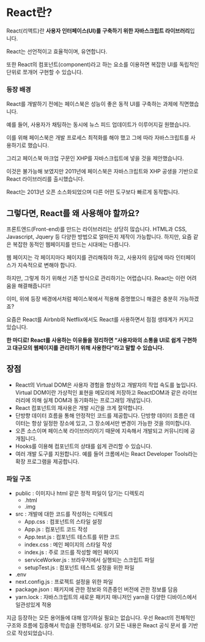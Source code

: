 # React란?

React(리액트)란 **사용자 인터페이스(UI)를 구축하기 위한 자바스크립트 라이브러리**입니다. 

React는 선언적이고 효율적이며, 유연합니다. 

또한 React의 컴포넌트(component)라고 하는 요소를 이용하면 복잡한 UI를 독립적인 단위로 쪼개어 구현할 수 있습니다.

### 등장 배경

React를 개발하기 전에는 페이스북은 성능이 좋은 동적 UI를 구축하는 과제에 직면했습니다. 

예를 들어, 사용자가 채팅하는 동시에 뉴스 피드 업데이트가 이루어지길 원했습니다. 

이를 위해 페이스북은 개발 프로세스 최적화를 해야 했고 그에 따라 자바스크립트를 사용하기로 했습니다. 

그리고 페이스북 마크업 구문인 XHP를 자바스크립트에 넣을 것을 제안했습니다. 

이것은 불가능해 보였지만 2011년에 페이스북은 자바스크립트와 XHP 공생을 기반으로 React 라이브러리를 출시했습니다. 

React는 2013년 오픈 소스화되었으며 다른 어떤 도구보다 빠르게 동작합니다.

## 그렇다면, React를 왜 사용해야 할까요?

프론트엔드(Front-end)를 만드는 라이브러리는 상당히 많습니다. HTML과 CSS, Javascript, Jquery 등 다양한 방법으로 얼마든지 제작이 가능합니다. 하지만, 요즘 같은 복잡한 동적인 웹페이지를 만드는 시대에는 다릅니다.

웹 페이지는 각 페이지마다 페이지를 관리해줘야 하고, 사용자의 응답에 따라 인터페이스가 지속적으로 변해야 합니다. 

하지만, 그렇게 하기 위해선 기존 방식으로 관리하기는 어렵습니다. React는 이런 어려움을 해결해줍니다!! 

이미, 위에 등장 배경에서처럼 페이스북에서 적용해 증명했으니 해결은 충분히 가능하겠죠? 

요즘은 React를 Airbnb와 Netflix에서도 React를 사용하면서 점점 생태계가 커지고 있습니다.

**한 마디로! React를 사용하는 이유들을 정리하면 “사용자와의 소통을 UI로 쉽게 구현하고 대규모의 웹페이지를 관리하기 위해 사용한다”라고 말할 수 있습니다.**

## 장점

- React의 Virtual DOM은 사용자 경험을 향상하고 개발자의 작업 속도를 높입니다. Virtual DOM이란 가상적인 표현을 메모리에 저장하고 ReactDOM과 같은 라이브러리에 의해 실제 DOM과 동기화하는 프로그래밍 개념입니다.
- React 컴포넌트의 재사용은 개발 시간을 크게 절약합니다.
- 단방향 데이터 흐름을 통해 안정적인 코드를 제공합니다. 단방향 데이터 흐름은 데이터는 항상 일정한 장소에 있고, 그 장소에서만 변경이 가능한 것을 의미합니다.
- 오픈 소스이며 페이스북 라이브러리이기 때문에 지속해서 개발되고 커뮤니티에 공개됩니다.
- Hooks를 이용해 컴포넌트의 상태를 쉽게 관리할 수 있습니다.
- 여러 개발 도구를 지원합니다. 예를 들어 크롬에서는 React Developer Tools라는 확장 프로그램을 제공합니다.

### 파일 구조

- public : 이미지나 html 같은 정적 파일이 담기는 디렉토리
    - .html
    - .img
- src : 개발에 대한 코드를 작성하는 디렉토리
    - App.css : 컴포넌트의 스타일 설정
    - App.js : 컴포넌트 코드 작성
    - App.test.js : 컴포넌트 테스트를 위한 코드
    - index.css : 메인 페이지의 스타일 작성
    - index.js : 주로 코드를 작성할 메인 페이지
    - serviceWorker.js : 브라우저에서 실행되는 스크립트 파일
    - setupTest.js : 컴포넌트 테스트 설정을 위한 파일
- .env
- next.config.js : 프로젝트 설정을 위한 파일
- package.json : 패키지에 관한 정보와 의존중인 버전에 관한 정보를 담음
- yarn.lock : 자바스크립트의 새로운 패키지 매니저인 yarn을 다양한 디바이스에서 일관성있게 적용


지금 등장하는 모든 용어들에 대해 암기하실 필요는 없습니다. 우선 React의 전체적인 구조와 흐름에 집중해서 학습을 진행하세요.
상기 모든 내용은 React 공식 문서 를 기반으로 작성되었습니다.
